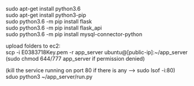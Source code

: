 sudo apt-get install python3.6  
sudo apt-get install python3-pip  
sudo python3.6 -m pip install flask  
sudo python3.6 -m pip install flask_api  
sudo python3.6 -m pip install mysql-connector-python  


upload folders to ec2:  
scp -i E0383718Key.pem -r app_server ubuntu@[public-ip]:~/app_server (sudo chmod 644/777 app_server if permission denied)

(kill the service running on port 80 if there is any --> sudo lsof -i:80)  
sduo python3 ~/app_server/run.py  